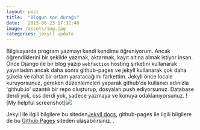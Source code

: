 ```yaml
---
layout: post
title:  "Blogun son durağı"
date:   2015-06-23 17:32:40
image: /assets/img.jpg
categories: jekyll update
---
```

Bilgisayarda program yazmayı kendi kendime öğreniyorum. Ancak öğrendiklerini bir şekilde yazmak, aktarmak, kayıt altına almak istiyor insan. Önce Django ile bir blog yazıp `webfaction` hosting şirketini kullanarak yayınladım ancak daha sonra  github-pages ve jekyll kullanarak çok daha şükela ve rahat bir ortam yaratacağımı farkettim. Jekyll önce locale kuruyorsunuz, gereken düzenlemeleri yaparak github'da kullanıcı adınızla 'github.io' uzantılı bir repo oluşturup, dosyaları push ediyorsunuz. Database derdi yok, css derdi yok, sadece yazmaya ve konuya odaklanıyorsunuz.
![My helpful screenshot]<img src="{{ page.image }}">

Jekyll ile ilgili bilgilere bu siteden[Jekyll docs][jekyll], github-pages ile ilgili bilgilere de bu [Github Pages][jekyll-gh] siteden ulaşabilirsiniz. . 

[jekyll]:      http://jekyllrb.com
[jekyll-gh]:   https://pages.github.com/
